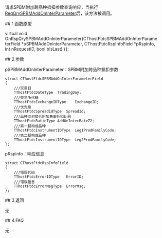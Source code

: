 <p>请求SPBM附加跨品种抵扣参数查询响应，当执行<a href="../../CTHOSTFTDCTRADERSPI/REQQRYSPBMADDONINTERPARAMETER/">ReqQrySPBMAddOnInterParameter</a>后，该方法被调用。</p>
<span class="anchor" id="b5db20c0-36fa-4e3a-8dae-6c20928d45f3"></span>
## 1.函数原型
<p>virtual void OnRspQrySPBMAddOnInterParameter(CThostFtdcSPBMAddOnInterParameterField *pSPBMAddOnInterParameter, CThostFtdcRspInfoField *pRspInfo, int nRequestID, bool bIsLast) {};</p>
<span class="anchor" id="0cc1ac20-3230-4006-8a3e-3be6a040c106"></span>
## 2.参数
<p>pSPBMAddOnInterParameter：SPBM附加跨品种抵扣参数</p>
<pre><code>struct CThostFtdcSPBMAddOnInterParameterField
{
    ///交易日
    TThostFtdcDateType  TradingDay;
    ///交易所代码
    TThostFtdcExchangeIDType    ExchangeID;
    ///优先级
    TThostFtdcSpreadIdType  SpreadId;
    ///品种间对锁仓附加费率折扣比例
    TThostFtdcRatioType AddOnInterRateZ2;
    ///第一腿构成品种
    TThostFtdcInstrumentIDType  Leg1ProdFamilyCode;
    ///第二腿构成品种
    TThostFtdcInstrumentIDType  Leg2ProdFamilyCode;
};
</code></pre>
<p>pRspInfo：响应信息</p>
<pre><code>struct CThostFtdcRspInfoField
{
    ///错误代码
    TThostFtdcErrorIDType   ErrorID;
    ///错误信息
    TThostFtdcErrorMsgType  ErrorMsg;
};
</code></pre>
<span class="anchor" id="08ddee40-f92c-4982-943d-4af0dcca84a2"></span>
## 3.返回
<p>无</p>
<span class="anchor" id="efbcd01f-edb4-473f-8919-1d2806b05bb8"></span>
## 4.FAQ
<p>无</p>
